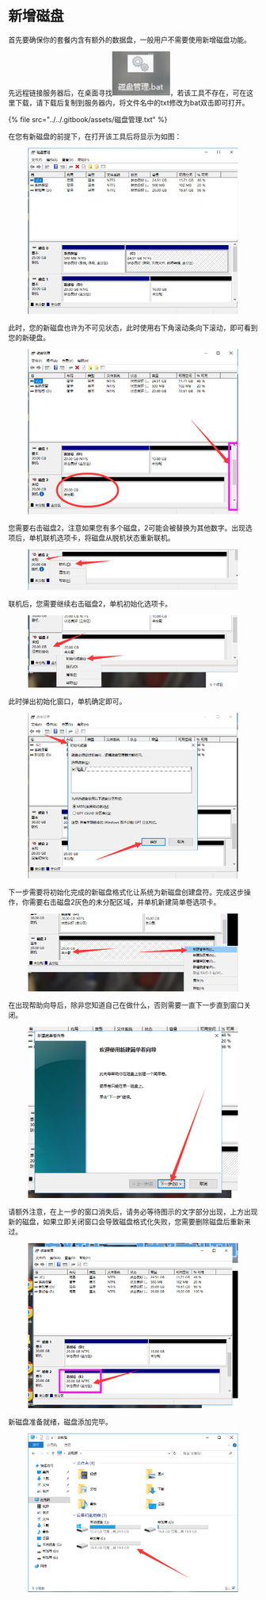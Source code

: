 # 新增磁盘

首先要确保你的套餐内含有额外的数据盘，一般用户不需要使用新增磁盘功能。

先远程链接服务器后，在桌面寻找![](<../../.gitbook/assets/image (15).png>)，若该工具不存在，可在这里下载，请下载后复制到服务器内，将文件名中的txt修改为bat双击即可打开。

{% file src="../../.gitbook/assets/磁盘管理.txt" %}

在您有新磁盘的前提下，在打开该工具后将显示为如图：

<figure><img src="../../.gitbook/assets/image (17).png" alt=""><figcaption></figcaption></figure>

此时，您的新磁盘也许为不可见状态，此时使用右下角滚动条向下滚动，即可看到您的新硬盘。

<figure><img src="../../.gitbook/assets/image (18).png" alt=""><figcaption></figcaption></figure>

您需要右击磁盘2，注意如果您有多个磁盘，2可能会被替换为其他数字。出现选项后，单机联机选项卡，将磁盘从脱机状态重新联机。

<figure><img src="../../.gitbook/assets/image (19).png" alt=""><figcaption></figcaption></figure>

联机后，您需要继续右击磁盘2，单机初始化选项卡。

<figure><img src="../../.gitbook/assets/image (20).png" alt=""><figcaption></figcaption></figure>

此时弹出初始化窗口，单机确定即可。

<figure><img src="../../.gitbook/assets/image (21).png" alt=""><figcaption></figcaption></figure>

下一步需要将初始化完成的新磁盘格式化让系统为新磁盘创建盘符。完成这步操作，你需要右击磁盘2灰色的未分配区域，并单机新建简单卷选项卡。

<figure><img src="../../.gitbook/assets/image (23).png" alt=""><figcaption></figcaption></figure>

在出现帮助向导后，除非您知道自己在做什么，否则需要一直下一步直到窗口关闭。

<figure><img src="../../.gitbook/assets/image (24).png" alt=""><figcaption></figcaption></figure>

请额外注意，在上一步的窗口消失后，请务必等待图示的文字部分出现，上方出现新的磁盘，如果立即关闭窗口会导致磁盘格式化失败，您需要删除磁盘后重新来过。

<figure><img src="../../.gitbook/assets/image (25).png" alt=""><figcaption></figcaption></figure>

新磁盘准备就绪，磁盘添加完毕。

<figure><img src="../../.gitbook/assets/image (27).png" alt=""><figcaption></figcaption></figure>
